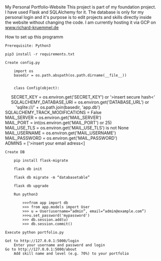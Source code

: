 My Personal Portfolio-Website
    This project is part of my foundation project. I have used Flask and SQLAlchemy for it. The database is only for my personal login and it's purpose is to edit projects and skills directly inside the website without changing the code. I am currently hosting it via GCP on www.richard-kruemmel.de

How to set up this programm

    Prerequisite: Python3

    pip3 install -r requirements.txt

    Create config.py 

        import os
        basedir = os.path.abspath(os.path.dirname(__file__))


        class Config(object):
        SECRET_KEY = os.environ.get('SECRET_KEY') or ‘>insert secure hash<‘
        SQLALCHEMY_DATABASE_URI = os.environ.get('DATABASE_URL') or \
            'sqlite:///' + os.path.join(basedir, 'app.db')
        SQLALCHEMY_TRACK_MODIFICATIONS = False
        MAIL_SERVER = os.environ.get('MAIL_SERVER')
        MAIL_PORT = int(os.environ.get('MAIL_PORT') or 25)
        MAIL_USE_TLS = os.environ.get('MAIL_USE_TLS') is not None
        MAIL_USERNAME = os.environ.get('MAIL_USERNAME')
        MAIL_PASSWORD = os.environ.get('MAIL_PASSWORD')
        ADMINS = [‘>insert your email adress<]


    Create DB

        pip install flask-migrate

        flask db init

        flask db migrate -m “databasetable”

        flask db upgrade

        Run python3

            >>>from app import db
            >>> from app.models import User
            >>> u = User(username=“admin”, email=“admin@example.com”)
            >>>u.set_password('mypassword')
            >>> db.session.add(u)
            >>> db.session.commit()

    Execute python portfolio.py

    Got to http://127.0.0.1:5000/login
        Enter your username and password and login
    Go to http://127.0.0.1:5000/about
        Add skill name and level (e.g. 70%) to your portfolio
